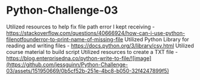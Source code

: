 # Python-Challenge-03
Utilized resources to help fix file path error I kept receiving - https://stackoverflow.com/questions/40666924/how-can-i-use-python-filenotfounderror-to-print-name-of-missing-file
Utilized Python Library for reading and writing files - https://docs.python.org/3/library/csv.html
Utilized course material to build script
Utilized resources to create a TXT file - https://blog.enterprisedna.co/python-write-to-file/![image](https://github.com/jessguinn/Python-Challenge-03/assets/151950669/0b5cf52b-251e-4bc8-b050-32f4247899f5)

